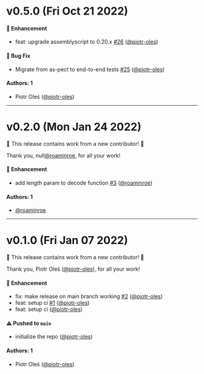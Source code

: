 # v0.5.0 (Fri Oct 21 2022)

#### 🚀 Enhancement

- feat: upgrade assemblyscript to 0.20.x [#26](https://github.com/piotr-oles/as-proto/pull/26) ([@piotr-oles](https://github.com/piotr-oles))

#### 🐛 Bug Fix

- Migrate from as-pect to end-to-end tests [#25](https://github.com/piotr-oles/as-proto/pull/25) ([@piotr-oles](https://github.com/piotr-oles))

#### Authors: 1

- Piotr Oleś ([@piotr-oles](https://github.com/piotr-oles))

---

# v0.2.0 (Mon Jan 24 2022)

:tada: This release contains work from a new contributor! :tada:

Thank you, null[@roaminroe](https://github.com/roaminroe), for all your work!

#### 🚀 Enhancement

- add length param to decode function [#3](https://github.com/piotr-oles/as-proto/pull/3) ([@roaminroe](https://github.com/roaminroe))

#### Authors: 1

- [@roaminroe](https://github.com/roaminroe)

---

# v0.1.0 (Fri Jan 07 2022)

:tada: This release contains work from a new contributor! :tada:

Thank you, Piotr Oleś ([@piotr-oles](https://github.com/piotr-oles)), for all your work!

#### 🚀 Enhancement

- fix: make release on main branch working [#2](https://github.com/piotr-oles/as-proto/pull/2) ([@piotr-oles](https://github.com/piotr-oles))
- feat: setup ci [#1](https://github.com/piotr-oles/as-proto/pull/1) ([@piotr-oles](https://github.com/piotr-oles))
- feat: setup ci ([@piotr-oles](https://github.com/piotr-oles))

#### ⚠️ Pushed to `main`

- initialize the repo ([@piotr-oles](https://github.com/piotr-oles))

#### Authors: 1

- Piotr Oleś ([@piotr-oles](https://github.com/piotr-oles))
